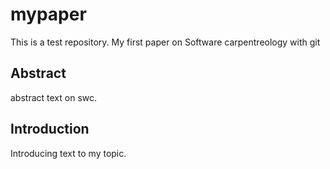 # mypaper
This is a test repository. My first paper on Software carpentreology with git

## Abstract
abstract text on swc. 

## Introduction
Introducing text to my topic. 

